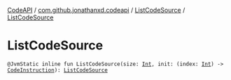[CodeAPI](../../index.md) / [com.github.jonathanxd.codeapi](../index.md) / [ListCodeSource](index.md) / [ListCodeSource](.)

# ListCodeSource

`@JvmStatic inline fun ListCodeSource(size: `[`Int`](https://kotlinlang.org/api/latest/jvm/stdlib/kotlin/-int/index.html)`, init: (index: `[`Int`](https://kotlinlang.org/api/latest/jvm/stdlib/kotlin/-int/index.html)`) -> `[`CodeInstruction`](../-code-instruction.md)`): `[`ListCodeSource`](index.md)